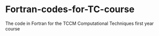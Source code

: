 # Fortran-codes-for-TC-course
The code in Fortran for the TCCM Computational Techniques first year course
